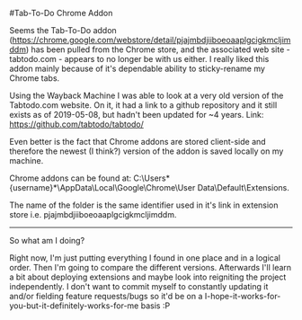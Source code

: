 #Tab-To-Do Chrome Addon

Seems the Tab-To-Do addon (https://chrome.google.com/webstore/detail/pjajmbdjiiboeoaaplgcigkmcljimddm) has been pulled from the Chrome store, and the associated web site - tabtodo.com - appears to no longer be with us either. I really liked this addon mainly because of it's dependable ability to sticky-rename my Chrome tabs. 

Using the Wayback Machine I was able to look at a very old version of the Tabtodo.com website. On it, it had a link to a github repository and it still exists as of 2019-05-08, but hadn't been updated for \~4 years. Link: https://github.com/tabtodo/tabtodo/

Even better is the fact that Chrome addons are stored client-side and therefore the newest (I think?) version of the addon is saved locally on my machine.

Chrome addons can be found at: C:\Users\*\{username}\*\AppData\Local\Google\Chrome\User Data\Default\Extensions\.

The name of the folder is the same identifier used in it's link in extension store i.e. pjajmbdjiiboeoaaplgcigkmcljimddm.

--------------------

So what am I doing?

Right now, I'm just putting everything I found in one place and in a logical order. Then I'm going to compare the different versions. Afterwards I'll learn a bit about deploying extensions and maybe look into reigniting the project independently. I don't want to commit myself to constantly updating it and/or fielding feature requests/bugs so it'd be on a I-hope-it-works-for-you-but-it-definitely-works-for-me basis :P